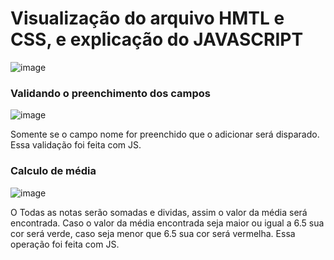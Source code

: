 # Visualização do arquivo HMTL e CSS, e explicação do JAVASCRIPT
![image](https://github.com/user-attachments/assets/11ab7834-1f28-49fc-baac-cb532316a836)

### Validando o preenchimento dos campos

![image](https://github.com/user-attachments/assets/d0b35a03-6662-43da-8ec0-cb3b609481eb)

Somente se o campo nome for preenchido que o adicionar será disparado. Essa validação foi feita com JS.

### Calculo de média

![image](https://github.com/user-attachments/assets/e4714c16-7c7b-41d5-a0c9-b74b6a0290f0)

O Todas as notas serão somadas e dividas, assim o valor da média será encontrada. Caso o valor da média encontrada seja maior ou igual a 6.5 sua cor será verde, caso seja menor que 6.5 sua cor será vermelha. Essa operação foi feita com JS.
